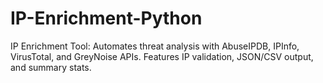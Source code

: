 # IP-Enrichment-Python
IP Enrichment Tool: Automates threat analysis with AbuseIPDB, IPInfo, VirusTotal, and GreyNoise APIs. Features IP validation, JSON/CSV output, and summary stats.

